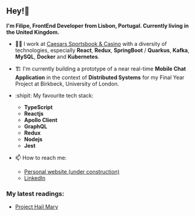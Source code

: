 ## Hey!👋

**I'm Filipe, FrontEnd Developer from Lisbon, Portugal. Currently living in the United Kingdom.**

- :man_technologist: I work at [Caesars Sportsbook & Casino]([https://careers.ballysinteractive.com/](https://www.caesars.com/sportsbook-and-casino)) with a diversity of technologies, especially **React**, **Redux**, **SpringBoot** / **Quarkus**, **Kafka**, **MySQL**, **Docker** and **Kubernetes**.

- :building_construction: I'm currently building a prototype of a near real-time **Mobile Chat Application** in the context of **Distributed Systems** for my Final Year Project at Birkbeck, University of London.

- :shipit: My favourite tech stack:
  * **TypeScript**
  * **Reactjs**
  * **Apollo Client**
  * **GraphQL**
  * **Redux**
  * **Nodejs**
  * **Jest**

- :mailbox: How to reach me:
  * [Personal website (under construction)](https://filipec.dev/)
  * [LinkedIn](https://www.linkedin.com/in/filipecosta-dev/)

### My latest readings:
* [Project Hail Mary](https://www.waterstones.com/book/project-hail-mary/andy-weir/9781529157468)

<!--
- hacky comment
-->
